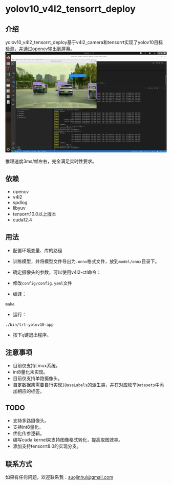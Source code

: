 # yolov10_v4l2_tensorrt_deploy

## 介绍

yolov10_v4l2_tensorrt_deploy基于v4l2_camera和tensorrt实现了yolov10目标检测，并通过opencv输出到屏幕。
![效果图](/docs/image1.png)

推理速度3ms/帧左右，完全满足实时性要求。

## 依赖

* opencv
* v4l2
* spdlog
* libyuv
* tensorrt10.0以上版本
* cuda12.4

## 用法

* 配置环境变量、库的路径

* 训练模型，并将模型文件导出为`.onnx`格式文件，放到`model/onnx`目录下。

* 确定摄像头的参数，可以使用v4l2-ctl命令：

* 修改`config/config.yaml`文件

* 编译：

```
make
```

* 运行：

```
./bin/trt-yolov10-app
```
* 按下`q`键退出程序。

## 注意事项

* 目前仅支持Linux系统。
* int8量化未实现。
* 目前仅支持单路摄像头。
* 自定数据集需要自行实现`IBaseLabels`的派生类，并在对应枚举`Datasets`中添加相应的标签。

## TODO

* 支持多路摄像头。
* 支持int8量化。
* 优化传参逻辑。
* 编写cuda kernel来支持图像格式转化，提高取图效率。
* 添加支持tensorrt8.0的实现分支。

## 联系方式

如果有任何问题，欢迎联系我：<suojinhui@gmail.com>
